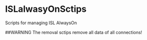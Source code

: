 # ISLalwasyOnSctips
Scripts for managing ISL AlwaysOn

##WARNING
The removal sctips remove all data of all connections!

